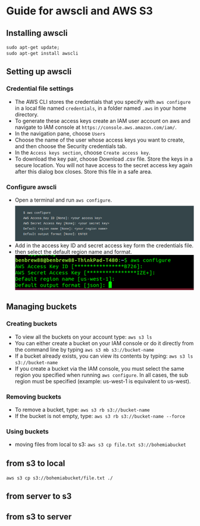 # Guide for awscli and AWS S3

## Installing awscli

```
sudo apt-get update;
sudo apt-get install awscli
```

## Setting up awscli


### Credential file settings

- The AWS CLI stores the credentials that you specify with `aws configure` in a local file named `credentials`, in a folder named `.aws` in your home directory. 
- To generate these access keys create an IAM user account on aws and navigate to IAM console at `https://console.aws.amazon.com/iam/`.
- In the navigation pane, choose `Users`
- Choose the name of the user whose access keys you want to create, and then choose the Security credentials tab.
- In the `Access keys section`, choose `Create access key`.
- To download the key pair, choose Download .csv file. Store the keys in a secure location. You will not have access to the secret access key again after this dialog box closes. Store this file in a safe area.

### Configure awscli
- Open a terminal and run `aws configure`. 
![](img/aws_1.png)
- Add in the access key ID and secret access key form the credentials file. 
- then select the default region name and format.
![](img/aws_2.png)

## Managing buckets

### Creating buckets
- To view all the buckets on your account type:
`aws s3 ls`
- You can either create a bucket on your IAM console or do it directly from the command line by typing 
`aws s3 mb s3://bucket-name`
- If a bucket already exists, you can view its contents by typing:
`aws s3 ls s3://bucket-name`
- If you create a bucket via the IAM console, you must select the same region you specified when running `aws configure`. In all cases, the sub region must be specified (example: us-west-1 is equivalent to us-west).

### Removing buckets
- To remove a bucket, type: 
`aws s3 rb s3://bucket-name`
- If the bucket is not empty, type: 
`aws s3 rb s3://bucket-name --force`

### Using buckets

- moving files from local to s3:
`aws s3 cp file.txt s3://bohemiabucket`

## from s3 to local
`aws s3 cp s3://bohemiabucket/file.txt ./`

## from server to s3

## from s3 to server
